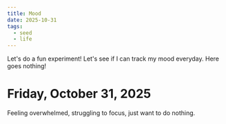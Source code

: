 ```yaml
---
title: Mood
date: 2025-10-31
tags:
  - seed
  - life
---
```

Let's do a fun experiment! Let's see if I can track my mood everyday. Here goes nothing! 

# Friday, October 31, 2025

Feeling overwhelmed, struggling to focus, just want to do nothing.
